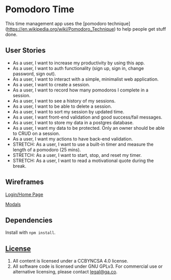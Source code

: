 # Pomodoro Time

This time management app uses the [pomodoro technique] (https://en.wikipedia.org/wiki/Pomodoro_Technique) to help people get stuff done.

## User Stories
- As a user, I want to increase my productivity by using this app.
- As a user, I want to auth functionality (sign up, sign in, change password, sign out).
- As a user, I want to interact with a simple, minimalist web application.
- As a user, I want to create a session.
- As a user, I want to record how many pomodoros I complete in a session.
- As a user, I want to see a history of my sessions.
- As a user, I want to be able to delete a session.
- As a user, I want to sort my session by updated time.
- As a user, I want front-end validation and good success/fail messages.
- As a user, I want to store my data in a postgres database.
- As a user, I want my data to be protected. Only an owner should be able to CRUD on a session.
- As a user, I want my actions to have back-end validation.
- STRETCH: As a user, I want to use a built-in timer and measure the length of a pomodoro (25 mins).
- STRETCH: As a user, I want to start, stop, and reset my timer.
- STRETCH: As a user, I want to read a motivational quote during the break.

## Wireframes

[Login/Home Page](http://i.imgur.com/ATp61OA.jpg)

[Modals](http://i.imgur.com/Ow7Tbjt.jpg)

## Dependencies

Install with `npm install`.

## [License](LICENSE)

1.  All content is licensed under a CC­BY­NC­SA 4.0 license.
2.  All software code is licensed under GNU GPLv3. For commercial use or alternative licensing, please contact legal@ga.co.
